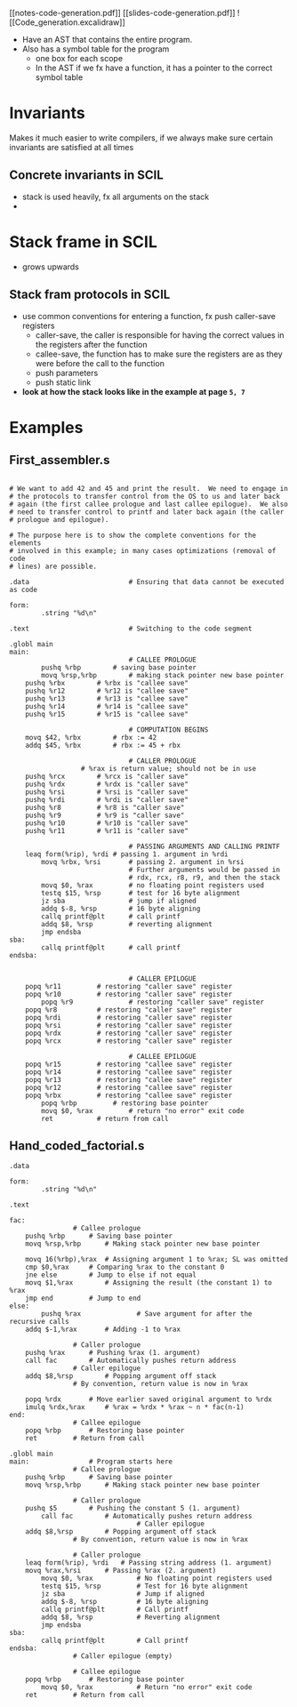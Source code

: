 [[notes-code-generation.pdf]]
[[slides-code-generation.pdf]]
![[Code_generation.excalidraw]]

- Have an AST that contains the entire program.
- Also has a symbol table for the program
	- one box for each scope
	- In the AST if we fx have a function, it has a pointer to the correct symbol table

# Invariants
Makes it much easier to write compilers, if we always make sure certain  invariants are satisfied at all times
## Concrete invariants in SCIL
- stack is used heavily, fx all arguments on the stack
- 
# Stack frame in SCIL
- grows upwards
## Stack fram protocols in SCIL
- use common conventions for entering a function, fx push caller-save registers
	- caller-save, the caller is responsible for having the correct values in the registers after the function
	- callee-save, the function has to make sure the registers are as they were before the call to the function 
	- push parameters
	- push static link
- **look at how the stack looks like in the example at page `5, 7`**
# Examples
## First_assembler.s
```armasm
  
# We want to add 42 and 45 and print the result.  We need to engage in
# the protocols to transfer control from the OS to us and later back
# again (the first callee prologue and last callee epilogue).  We also
# need to transfer control to printf and later back again (the caller
# prologue and epilogue).

# The purpose here is to show the complete conventions for the elements
# involved in this example; in many cases optimizations (removal of code
# lines) are possible.

.data                         # Ensuring that data cannot be executed as code

form:
        .string	"%d\n"

.text                         # Switching to the code segment

.globl main
main:
                              # CALLEE PROLOGUE
        pushq %rbp	      # saving base pointer
        movq %rsp,%rbp	      # making stack pointer new base pointer
	pushq %rbx	      # %rbx is "callee save"
	pushq %r12	      # %r12 is "callee save"
	pushq %r13	      # %r13 is "callee save"
	pushq %r14	      # %r14 is "callee save"
	pushq %r15	      # %r15 is "callee save"

                              # COMPUTATION BEGINS
	movq $42, %rbx	      # rbx := 42
	addq $45, %rbx	      # rbx := 45 + rbx

                              # CALLER PROLOGUE
			      # %rax is return value; should not be in use
	pushq %rcx	      # %rcx is "caller save"
	pushq %rdx	      # %rdx is "caller save"
	pushq %rsi	      # %rsi is "caller save"
	pushq %rdi	      # %rdi is "caller save"
	pushq %r8	      # %r8 is "caller save"
	pushq %r9	      # %r9 is "caller save"
	pushq %r10	      # %r10 is "caller save"
	pushq %r11	      # %r11 is "caller save"

                              # PASSING ARGUMENTS AND CALLING PRINTF
	leaq form(%rip), %rdi # passing 1. argument in %rdi
        movq %rbx, %rsi	      # passing 2. argument in %rsi
                              # Further arguments would be passed in
                              # rdx, rcx, r8, r9, and then the stack
        movq $0, %rax         # no floating point registers used
        testq $15, %rsp       # test for 16 byte alignment
        jz sba                # jump if aligned
        addq $-8, %rsp        # 16 byte aligning
        callq printf@plt      # call printf
        addq $8, %rsp         # reverting alignment
        jmp endsba
sba:
        callq printf@plt      # call printf
endsba:


                              # CALLER EPILOGUE
	popq %r11	      # restoring "caller save" register
	popq %r10	      # restoring "caller save" register
        popq %r9              # restoring "caller save" register
	popq %r8	      # restoring "caller save" register
	popq %rdi	      # restoring "caller save" register
	popq %rsi	      # restoring "caller save" register
	popq %rdx	      # restoring "caller save" register
	popq %rcx	      # restoring "caller save" register

                              # CALLEE EPILOGUE
	popq %r15	      # restoring "callee save" register
	popq %r14	      # restoring "callee save" register
	popq %r13	      # restoring "callee save" register
	popq %r12	      # restoring "callee save" register
	popq %rbx	      # restoring "callee save" register
        popq %rbp	      # restoring base pointer
        movq $0, %rax         # return "no error" exit code
        ret		      # return from call
```

## Hand_coded_factorial.s
```armasm
.data

form:
        .string	"%d\n"

.text

fac:
				# Callee prologue
	pushq %rbp		# Saving base pointer
	movq %rsp,%rbp		# Making stack pointer new base pointer
	
	movq 16(%rbp),%rax	# Assigning argument 1 to %rax; SL was omitted
	cmp $0,%rax		# Comparing %rax to the constant 0
	jne else		# Jump to else if not equal
	movq $1,%rax		# Assigning the result (the constant 1) to %rax
	jmp end			# Jump to end
else:
        pushq %rax              # Save argument for after the recursive calls
	addq $-1,%rax		# Adding -1 to %rax
	
				# Caller prologue
	pushq %rax		# Pushing %rax (1. argument)
	call fac		# Automatically pushes return address
				# Caller epilogue
	addq $8,%rsp		# Popping argument off stack
				# By convention, return value is now in %rax
	
	popq %rdx		# Move earlier saved original argument to %rdx
	imulq %rdx,%rax		# %rax = %rdx * %rax ~ n * fac(n-1)
end:
				# Callee epilogue
	popq %rbp		# Restoring base pointer
	ret			# Return from call

.globl main
main:				# Program starts here
				# Callee prologue
	pushq %rbp		# Saving base pointer
	movq %rsp,%rbp		# Making stack pointer new base pointer

				# Caller prologue
	pushq $5		# Pushing the constant 5 (1. argument)
        call fac		# Automatically pushes return address
                                # Caller epilogue
	addq $8,%rsp		# Popping argument off stack
				# By convention, return value is now in %rax

				# Caller prologue
 	leaq form(%rip), %rdi	# Passing string address (1. argument)
	movq %rax,%rsi		# Passing %rax (2. argument)
        movq $0, %rax           # No floating point registers used
        testq $15, %rsp         # Test for 16 byte alignment
        jz sba                  # Jump if aligned
        addq $-8, %rsp          # 16 byte aligning
        callq printf@plt        # Call printf
        addq $8, %rsp           # Reverting alignment
        jmp endsba
sba:
        callq printf@plt        # Call printf
endsba:
				# Caller epilogue (empty)

				# Callee epilogue
	popq %rbp		# Restoring base pointer
        movq $0, %rax           # Return "no error" exit code
	ret			# Return from call
```
